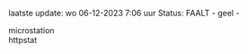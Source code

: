 laatste update: 
wo 06-12-2023  7:06   uur 
Status: FAALT - geel - 
<div class="service Y">microstation</div><div class="service G">httpstat</div>